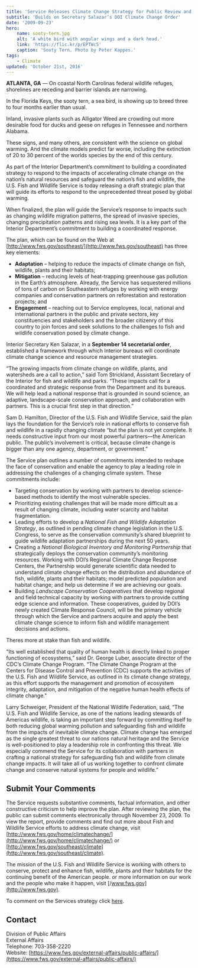```yaml
---
title: 'Service Releases Climate Change Strategy for Public Review and Comment'
subtitle: 'Builds on Secretary Salazar’s DOI Climate Change Order'
date: '2009-09-23'
hero:
    name: sooty-tern.jpg
    alt: 'A white bird with angular wings and a dark head.'
    link: 'https://flic.kr/p/EPTWc5'
    caption: 'Sooty Tern. Photo by Peter Kappes.'
tags:
    - Climate
updated: 'October 21st, 2016'
---
```


**ATLANTA, GA** &mdash; On coastal North Carolinas federal wildlife refuges, shorelines are receding and barrier islands are narrowing.

In the Florida Keys, the sooty tern, a sea bird, is showing up to breed three to four months earlier than usual.

Inland, invasive plants such as Alligator Weed are crowding out more desirable food for ducks and geese on refuges in Tennessee and northern Alabama.

These signs, and many others, are consistent with the science on global warming. And the climate models predict far worse, including the extinction of 20 to 30 percent of the worlds species by the end of this century.

As part of the Interior Department’s commitment to building a coordinated strategy to respond to the impacts of accelerating climate change on the nation’s natural resources and safeguard the nation’s fish and wildlife, the U.S. Fish and Wildlife Service is today releasing a draft strategic plan that will guide its efforts to respond to the unprecedented threat posed by global warming.

When finalized, the plan will guide the Service’s response to impacts such as changing wildlife migration patterns, the spread of invasive species, changing precipitation patterns and rising sea levels. It is a key part of the Interior Department’s commitment to building a coordinated response.

The plan, which can be found on the Web at [http://www.fws.gov/southeast/](http://www.fws.gov/southeast) has three key elements:

 - **Adaptation** – helping to reduce the impacts of climate change on fish, wildlife, plants and their habitats;
 - **Mitigation** – reducing levels of heat-trapping greenhouse gas pollution in the Earth’s atmosphere. Already, the Service has sequestered millions of tons of carbon on Southeastern refuges by working with energy companies and conservation partners on reforestation and restoration projects; and
 - **Engagement** – reaching out to Service employees, local, national and international partners in the public and private sectors, key constituencies and stakeholders and the broader citizenry of this country to join forces and seek solutions to the challenges to fish and wildlife conservation posed by climate change.

Interior Secretary Ken Salazar, in a **September 14 secretarial order**, established a framework through which Interior bureaus will coordinate climate change science and resource management strategies.

“The growing impacts from climate change on wildlife, plants, and watersheds are a call to action,” said Tom Strickland, Assistant Secretary of the Interior for fish and wildlife and parks. “These impacts call for a coordinated and strategic response from the Department and its bureaus. We will help lead a national response that is grounded in sound science, an adaptive, landscape-scale conservation approach, and collaboration with partners. This is a crucial first step in that direction.”

Sam D. Hamilton, Director of the U.S. Fish and Wildlife Service, said the plan lays the foundation for the Service’s role in national efforts to conserve fish and wildlife in a rapidly changing climate “but the plan is not yet complete. It needs constructive input from our most powerful partners—the American public. The public’s involvement is critical, because climate change is bigger than any one agency, department, or government.”

The Service plan outlines a number of commitments intended to reshape the face of conservation and enable the agency to play a leading role in addressing the challenges of a changing climate system. These commitments include:

 - Targeting conservation by working with partners to develop science-based methods to identify the most vulnerable species.
 - Prioritizing existing challenges that will be made more difficult as a result of changing climate, including water scarcity and habitat fragmentation.
 - Leading efforts to develop a _National Fish and Wildlife Adaptation Strategy_, as outlined in pending climate change legislation in the U.S. Congress, to serve as the conservation community’s shared blueprint to guide wildlife adaptation partnerships during the next 50 years.
 - Creating a _National Biological Inventory and Monitoring Partnership_ that strategically deploys the conservation community’s monitoring resources. Working with DOI’s Regional Climate Change Response Centers, the Partnership would generate scientific data needed to understand climate change effects on the distribution and abundance of fish, wildlife, plants and their habitats; model predicted population and habitat change; and help us determine if we are achieving our goals.
 - Building _Landscape Conservation Cooperatives_ that develop regional and field technical capacity by working with partners to provide cutting edge science and information. These cooperatives, guided by DOI’s newly created Climate Response Council, will be the primary vehicle through which the Service and partners acquire and apply the best climate change science to inform fish and wildlife management decisions and actions.

Theres more at stake than fish and wildlife.

"Its well established that quality of human health is directly linked to proper functioning of ecosystems,” said Dr. George Luber, associate director of the CDC’s Climate Change Program. “The Climate Change Program at the Centers for Disease Control and Prevention (CDC) supports the activities of the U.S. Fish and Wildlife Service, as outlined in its climate change strategy, as this effort supports the management and promotion of ecosystem integrity, adaptation, and mitigation of the negative human health effects of climate change."

Larry Schweiger, President of the National Wildlife Federation, said, “The U.S. Fish and Wildlife Service, as one of the nations leading stewards of Americas wildlife, is taking an important step forward by committing itself to both reducing global warming pollution and safeguarding fish and wildlife from the impacts of inevitable climate change. Climate change has emerged as the single greatest threat to our nations natural heritage and the Service is well-positioned to play a leadership role in confronting this threat. We especially commend the Service for its collaboration with partners in crafting a national strategy for safeguarding fish and wildlife from climate change impacts. It will take all of us working together to confront climate change and conserve natural systems for people and wildlife.”

## Submit Your Comments

The Service requests substantive comments, factual information, and other constructive criticism to help improve the plan. After reviewing the plan, the public can submit comments electronically through November 23, 2009\. To view the report, provide comments and find out more about Fish and Wildlife Service efforts to address climate change, visit [http://www.fws.gov/home/climatechange/](http://www.fws.gov/home/climatechange/) or [http://www.fws.gov/southeast/climate](http://www.fws.gov/southeast/climate).

The mission of the U.S. Fish and Wildlife Service is working with others to conserve, protect and enhance fish, wildlife, plants and their habitats for the continuing benefit of the American people. or more information on our work and the people who make it happen, visit [/www.fws.gov](http://www.fws.gov).

To comment on the Services strategy click [here](http://www.fws.gov/home/climatechange/strategic_plan.html).

## Contact

Division of Public Affairs  
External Affairs  
Telephone: 703-358-2220  
Website: [https://www.fws.gov/external-affairs/public-affairs/](https://www.fws.gov/external-affairs/public-affairs/)
